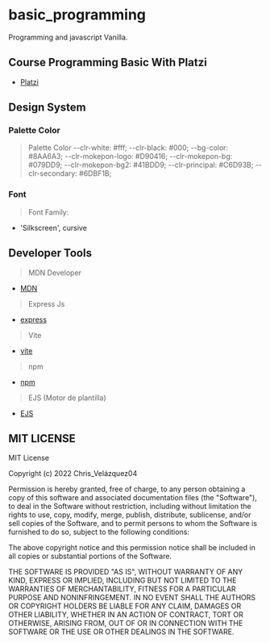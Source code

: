 # basic_programming

Programming and javascript Vanilla.

## Course Programming Basic With Platzi

- [Platzi](https://platzi.com/home)

## Design System

### Palette Color

> Palette Color
    --clr-white: #fff;
    --clr-black: #000;
    --bg-color: #8AA6A3;
    --clr-mokepon-logo: #D90416;
    --clr-mokepon-bg: #079DD9;
    --clr-mokepon-bg2: #41BDD9;
    --clr-principal: #C6D93B;
    --clr-secondary: #6DBF1B;

### Font

> Font Family:

- 'Silkscreen', cursive

## Developer Tools

> MDN Developer

- [MDN](https://developer.mozilla.org/es/)

> Express Js

- [express](http://expressjs.com/)

> Vite

- [vite](https://vitejs.dev/)

> npm

- [npm](https://www.npmjs.com/)

> EJS (Motor de plantilla)

- [EJS](https://ejs.co/#install)

## MIT LICENSE

MIT License

Copyright (c) 2022 Chris_Velázquez04

Permission is hereby granted, free of charge, to any person obtaining a copy
of this software and associated documentation files (the "Software"), to deal
in the Software without restriction, including without limitation the rights
to use, copy, modify, merge, publish, distribute, sublicense, and/or sell
copies of the Software, and to permit persons to whom the Software is
furnished to do so, subject to the following conditions:

The above copyright notice and this permission notice shall be included in all
copies or substantial portions of the Software.

THE SOFTWARE IS PROVIDED "AS IS", WITHOUT WARRANTY OF ANY KIND, EXPRESS OR
IMPLIED, INCLUDING BUT NOT LIMITED TO THE WARRANTIES OF MERCHANTABILITY,
FITNESS FOR A PARTICULAR PURPOSE AND NONINFRINGEMENT. IN NO EVENT SHALL THE
AUTHORS OR COPYRIGHT HOLDERS BE LIABLE FOR ANY CLAIM, DAMAGES OR OTHER
LIABILITY, WHETHER IN AN ACTION OF CONTRACT, TORT OR OTHERWISE, ARISING FROM,
OUT OF OR IN CONNECTION WITH THE SOFTWARE OR THE USE OR OTHER DEALINGS IN THE
SOFTWARE.
